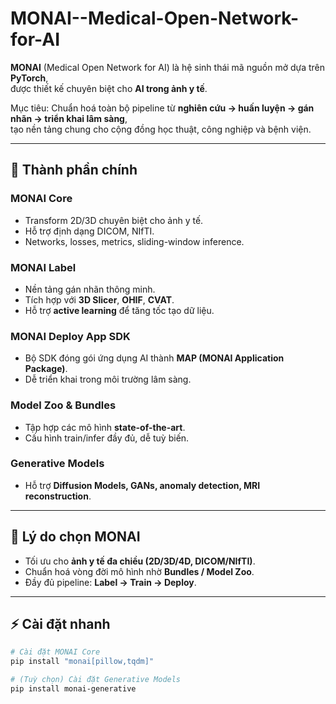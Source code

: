 # MONAI--Medical-Open-Network-for-AI

**MONAI** (Medical Open Network for AI) là hệ sinh thái mã nguồn mở dựa trên **PyTorch**,  
được thiết kế chuyên biệt cho **AI trong ảnh y tế**.  

Mục tiêu: Chuẩn hoá toàn bộ pipeline từ **nghiên cứu → huấn luyện → gán nhãn → triển khai lâm sàng**,  
tạo nền tảng chung cho cộng đồng học thuật, công nghiệp và bệnh viện.

---

## 🔑 Thành phần chính

### MONAI Core
- Transform 2D/3D chuyên biệt cho ảnh y tế.  
- Hỗ trợ định dạng DICOM, NIfTI.  
- Networks, losses, metrics, sliding-window inference.  

### MONAI Label
- Nền tảng gán nhãn thông minh.  
- Tích hợp với **3D Slicer**, **OHIF**, **CVAT**.  
- Hỗ trợ **active learning** để tăng tốc tạo dữ liệu.  

### MONAI Deploy App SDK
- Bộ SDK đóng gói ứng dụng AI thành **MAP (MONAI Application Package)**.  
- Dễ triển khai trong môi trường lâm sàng.  

### Model Zoo & Bundles
- Tập hợp các mô hình **state-of-the-art**.  
- Cấu hình train/infer đầy đủ, dễ tuỳ biến.  

### Generative Models
- Hỗ trợ **Diffusion Models, GANs, anomaly detection, MRI reconstruction**.  

---

## 🚀 Lý do chọn MONAI
- Tối ưu cho **ảnh y tế đa chiều (2D/3D/4D, DICOM/NIfTI)**.  
- Chuẩn hoá vòng đời mô hình nhờ **Bundles / Model Zoo**.  
- Đầy đủ pipeline: **Label → Train → Deploy**.  

---

## ⚡ Cài đặt nhanh

```bash
# Cài đặt MONAI Core
pip install "monai[pillow,tqdm]"

# (Tuỳ chọn) Cài đặt Generative Models
pip install monai-generative

